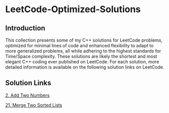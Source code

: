 # LeetCode-Optimized-Solutions

## Introduction

This collection presents some of my C++ solutions for LeetCode problems, optimized for minimal lines of code and enhanced flexibility to adapt to more generalized problems, all while adhering to the highest standards for Time/Space complexity. These solutions are likely the shortest and most elegant C++ coding ever published on LeetCode. For each solution, more detailed information is available on the following solution links on LeetCode.

## Solution Links

  [2. Add Two Numbers](https://leetcode.com/problems/add-two-numbers/solutions/5314064/neat-efficient-generic-solution-probably-with-least-lines-of-code/?fbclid=IwY2xjawLu7nVleHRuA2FlbQIxMABicmlkETFvMEg3cTVTNldjbnVSWU9QAR6zBUVLC2hdGNDnTl6OQX7-2e97srPBM-0QbSaQ25igV73wb4-csiHdKetxDQ_aem_Q0Jm7kxHcCEs_dqQ3iVvkQ)

  [21. Merge Two Sorted Lists](https://leetcode.com/problems/merge-two-sorted-lists/solutions/5316795/neat-efficient-generic-solution-with-a-single-recursive-call-return/?fbclid=IwY2xjawLu7ndleHRuA2FlbQIxMABicmlkETFvMEg3cTVTNldjbnVSWU9QAR4GmFSY8UdXjpzSpootALZfwsUX3zpN6pnD3VaC7UeXiXbUNYEmNaFRJBZXEg_aem_FxdKXA4-ja68i1xQflljaw)
